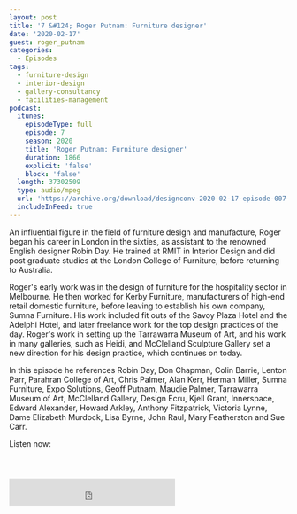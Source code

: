 ```yaml
---
layout: post
title: '7 &#124; Roger Putnam: Furniture designer'
date: '2020-02-17'
guest: roger_putnam
categories:
  - Episodes
tags:
  - furniture-design
  - interior-design
  - gallery-consultancy
  - facilities-management
podcast:
  itunes:
    episodeType: full
    episode: 7
    season: 2020
    title: 'Roger Putnam: Furniture designer'
    duration: 1866
    explicit: 'false'
    block: 'false'
  length: 37302509
  type: audio/mpeg
  url: 'https://archive.org/download/designconv-2020-02-17-episode-007-roger-putnam/2020-02-17-episode-007-roger-putnam.mp3'
  includeInFeed: true
---
```


An influential figure in the field of furniture design and manufacture, Roger
began his career in London in the sixties, as assistant to the renowned English
designer Robin Day. He trained at RMIT in Interior Design and did post graduate
studies at the London College of Furniture, before returning to Australia.

Roger's early work was in the design of furniture for the hospitality sector in
Melbourne. He then worked for Kerby Furniture, manufacturers of high-end retail
domestic furniture, before leaving to establish his own company, Sumna
Furniture. His work included fit outs of the Savoy Plaza Hotel and the Adelphi
Hotel, and later freelance work for the top design practices of the day. Roger's
work in setting up the Tarrawarra Museum of Art, and his work in many galleries,
such as Heidi, and McClelland Sculpture Gallery set a new direction for his
design practice, which continues on today.

In this episode he references Robin Day, Don Chapman, Colin Barrie, Lenton Parr,
Parahran College of Art, Chris Palmer, Alan Kerr, Herman Miller, Sumna
Furniture, Expo Solutions, Geoff Putnam, Maudie Palmer, Tarrawarra Museum of
Art, McClelland Gallery, Design Ecru, Kjell Grant, Innerspace, Edward Alexander,
Howard Arkley, Anthony Fitzpatrick, Victoria Lynne, Dame Elizabeth Murdock, Lisa
Byrne, John Raul, Mary Featherston and Sue Carr.

Listen now:
<div class="responsive-embed" style="padding-top: 8%;">
  <!--suppress HtmlUnknownAttribute, HtmlDeprecatedAttribute -->
  <iframe src="https://archive.org/embed/designconv-2020-02-17-episode-007-roger-putnam" class="responsive-embed-item" height="50" frameborder="0" webkitallowfullscreen="true" mozallowfullscreen="true" allowfullscreen></iframe>
</div>
